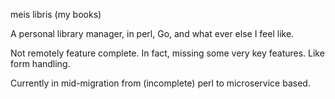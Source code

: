 meis libris (my books)

A personal library manager, in perl, Go, and what ever else I feel like.

Not remotely feature complete. In fact, missing some very key features. Like form handling.

Currently in mid-migration from (incomplete) perl to microservice based.
